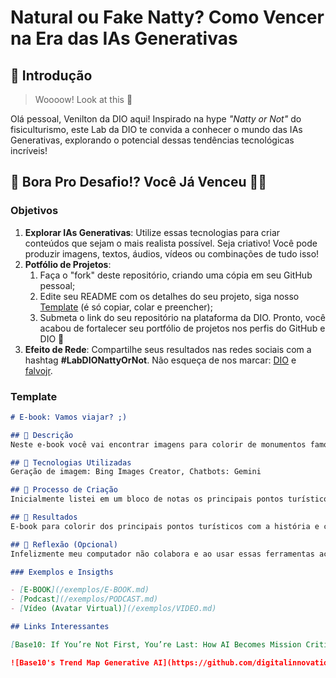 # Natural ou Fake Natty? Como Vencer na Era das IAs Generativas

## 🚀 Introdução

> Woooow! Look at this 👀

Olá pessoal, Venilton da DIO aqui! Inspirado na hype _"Natty or Not"_ do fisiculturismo, este Lab da DIO te convida a conhecer o mundo das IAs Generativas, explorando o potencial dessas tendências tecnológicas incríveis!

## 🎯 Bora Pro Desafio!? Você Já Venceu 💪🤓

### Objetivos

1. **Explorar IAs Generativas**: Utilize essas tecnologias para criar conteúdos que sejam o mais realista possível. Seja criativo! Você pode produzir imagens, textos, áudios, vídeos ou combinações de tudo isso!
1. **Potfólio de Projetos**:
    1. Faça o "fork" deste repositório, criando uma cópia em seu GitHub pessoal;
    2. Edite seu README com os detalhes do seu projeto, siga nosso [Template](#template) (é só copiar, colar e preencher);
    3. Submeta o link do seu repositório na plataforma da DIO. Pronto, você acabou de fortalecer seu portfólio de projetos nos perfis do GitHub e DIO 🚀
1. **Efeito de Rede**: Compartilhe seus resultados nas redes sociais com a hashtag **#LabDIONattyOrNot**. Não esqueça de nos marcar: [DIO](https://www.linkedin.com/school/dio-makethechange) e [falvojr](https://www.linkedin.com/in/falvojr).

### Template

```markdown
# E-book: Vamos viajar? ;)

## 📒 Descrição
Neste e-book você vai encontrar imagens para colorir de monumentos famosos ao redor do mundo e junto com ele sua descrição e algumas curiosidades. Aprenda e se divirta!

## 🤖 Tecnologias Utilizadas
Geração de imagem: Bing Images Creator, Chatbots: Gemini

## 🧐 Processo de Criação
Inicialmente listei em um bloco de notas os principais pontos turísticos ao redor do mundo e defini alguns critérios como número de páginas, cada folha conteria apenas uma imagem, ordem dos pontos turísticos. Em segundo momento fiz a escolha pelo Bing images creator para gerar as imagens do e-book. Para organizar, criei uma coleção: "atrações turísticas" no próprio Bing.Iniciei a geração das imagens.Usando Gemini , gerei a descrição para cada ponto turistíco, com um poucos da ua historia e curiosidades.No passo seguinte foi realizar a montagem do e-book para isso usei o Microsft Design, copie todas as imagens geradas e comecei a montagem. Uma página seria a parte de texto daquele material e na outra página a  imagem do ponto turístico. Realizei o dowload das páginas e usei o IlovePDF para unir os arquivos de imagem e transformá-los em um PDF.

## 🚀 Resultados
E-book para colorir dos principais pontos turísticos com a história e curiosidades sobre eles.

## 💭 Reflexão (Opcional)
Infelizmente meu computador não colabora e ao usar essas ferramentas acaba travando muito, principalmente as ferramentas de designer. Mas as IAs são uma facilidade imensa e facilitam o trabalho bem como aperfeiçoam tudo.

### Exemplos e Insigths

- [E-BOOK](/exemplos/E-BOOK.md)
- [Podcast](/exemplos/PODCAST.md)
- [Vídeo (Avatar Virtual)](/exemplos/VIDEO.md)

## Links Interessantes

[Base10: If You’re Not First, You’re Last: How AI Becomes Mission Critical](https://base10.vc/post/generative-ai-mission-critical/)

![Base10's Trend Map Generative AI](https://github.com/digitalinnovationone/lab-natty-or-not/assets/730492/f4df26e8-f8f7-4419-8252-c69d73ea930c)
